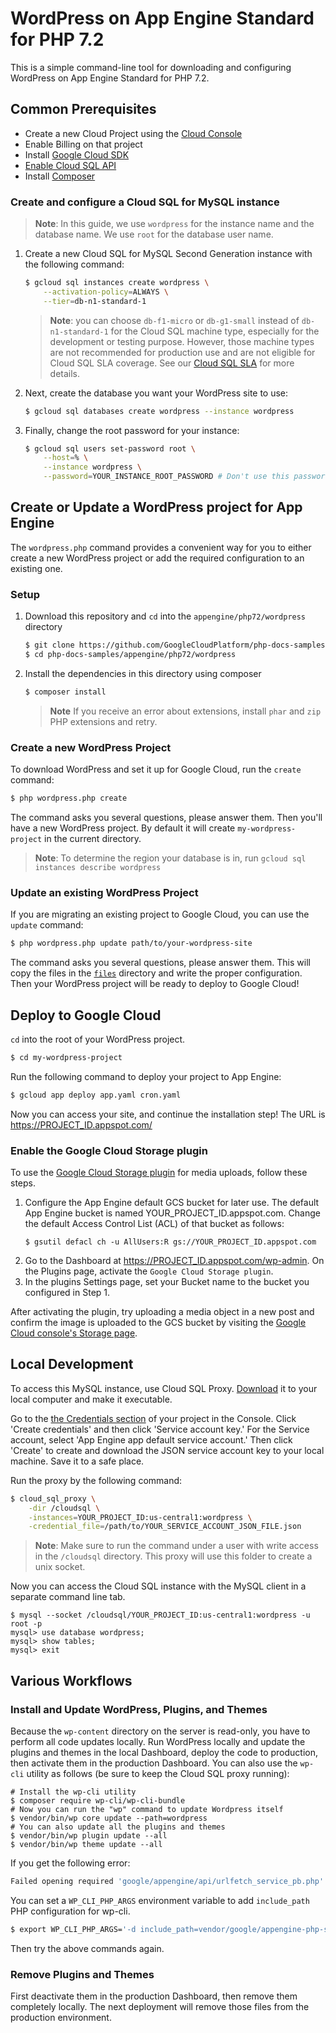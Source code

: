 # WordPress on App Engine Standard for PHP 7.2

This is a simple command-line tool for downloading and configuring
WordPress on App Engine Standard for PHP 7.2.
## Common Prerequisites

* Create a new Cloud Project using the [Cloud Console][cloud-console]
* Enable Billing on that project
* Install [Google Cloud SDK][gcloud-sdk]
* [Enable Cloud SQL API][cloud-sql-api-enable]
* Install [Composer][composer]

### Create and configure a Cloud SQL for MySQL instance

> **Note**: In this guide, we use `wordpress` for the instance name and the database
name. We use `root` for the database user name.

1. Create a new Cloud SQL for MySQL Second Generation instance with the following
command:
    ```sh
    $ gcloud sql instances create wordpress \
        --activation-policy=ALWAYS \
        --tier=db-n1-standard-1
    ```
    > **Note**: you can choose `db-f1-micro` or `db-g1-small` instead of
    `db-n1-standard-1` for the Cloud SQL machine type, especially for the
    development or testing purpose. However, those machine types are not
    recommended for production use and are not eligible for Cloud SQL SLA
    coverage. See our [Cloud SQL SLA](https://cloud.google.com/sql/sla)
    for more details.

1. Next, create the database you want your WordPress site to use:
    ```sh
    $ gcloud sql databases create wordpress --instance wordpress
    ```
1. Finally, change the root password for your instance:
    ```sh
    $ gcloud sql users set-password root \
        --host=% \
        --instance wordpress \
        --password=YOUR_INSTANCE_ROOT_PASSWORD # Don't use this password!
    ```

## Create or Update a WordPress project for App Engine

The `wordpress.php` command provides a convenient way for you to either create
a new WordPress project or add the required configuration to an existing one.

### Setup

1. Download this repository and `cd` into the `appengine/php72/wordpress` directory
    ```sh
    $ git clone https://github.com/GoogleCloudPlatform/php-docs-samples.git
    $ cd php-docs-samples/appengine/php72/wordpress
    ```
1. Install the dependencies in this directory using composer
    ```sh
    $ composer install
    ```
    > **Note** If you receive an error about extensions, install `phar` and `zip` PHP
    extensions and retry.

### Create a new WordPress Project

To download WordPress and set it up for Google Cloud, run the `create` command:

```sh
$ php wordpress.php create
```

The command asks you several questions, please answer them. Then you'll have a
new WordPress project. By default it will create `my-wordpress-project` in the
current directory.

> **Note**: To determine the region your database is in, run `gcloud sql instances describe wordpress`

### Update an existing WordPress Project

If you are migrating an existing project to Google Cloud, you can use the
`update` command:

```sh
$ php wordpress.php update path/to/your-wordpress-site
```

The command asks you several questions, please answer them. This will copy the
files in the [`files`](files/) directory and write the proper configuration.
Then your WordPress project will be ready to deploy to Google Cloud!

## Deploy to Google Cloud

`cd` into the root of your WordPress project. 

```sh
$ cd my-wordpress-project
```

Run the following command to deploy your project to App Engine:

```sh
$ gcloud app deploy app.yaml cron.yaml
```

Now you can access your site, and continue the installation step! The URL is
https://PROJECT_ID.appspot.com/

### Enable the Google Cloud Storage plugin

To use the [Google Cloud Storage plugin][gcs-plugin] for media uploads, follow
these steps.

1. Configure the App Engine default GCS bucket for later use. The default App
   Engine bucket is named YOUR_PROJECT_ID.appspot.com. Change the default Access
   Control List (ACL) of that bucket as follows:
    ```
    $ gsutil defacl ch -u AllUsers:R gs://YOUR_PROJECT_ID.appspot.com
    ```
1. Go to the Dashboard at https://PROJECT_ID.appspot.com/wp-admin. On the
   Plugins page, activate the `Google Cloud Storage plugin`.
1. In the plugins Settings page, set your Bucket name to the bucket you
   configured in Step 1.

After activating the plugin, try uploading a media object in a new post
and confirm the image is uploaded to the GCS bucket by visiting the
[Google Cloud console's Storage page][cloud-storage-console].

## Local Development

To access this MySQL instance, use Cloud SQL Proxy. [Download][cloud-sql-proxy-download]
it to your local computer and make it executable.

Go to the [the Credentials section][credentials-section] of your project in the
Console. Click 'Create credentials' and then click 'Service account key.' For
the Service account, select 'App Engine app default service account.' Then
click 'Create' to create and download the JSON service account key to your
local machine. Save it to a safe place.

Run the proxy by the following command:

```sh
$ cloud_sql_proxy \
    -dir /cloudsql \
    -instances=YOUR_PROJECT_ID:us-central1:wordpress \
    -credential_file=/path/to/YOUR_SERVICE_ACCOUNT_JSON_FILE.json
```

> **Note**: Make sure to run the command under a user with write access in the `/cloudsql` directory. This proxy will use this folder to create a unix socket.

Now you can access the Cloud SQL instance with the MySQL client in a separate
command line tab.

```
$ mysql --socket /cloudsql/YOUR_PROJECT_ID:us-central1:wordpress -u root -p
mysql> use database wordpress;
mysql> show tables;
mysql> exit
```

## Various Workflows

### Install and Update WordPress, Plugins, and Themes

Because the `wp-content` directory on the server is read-only, you have
to perform all code updates locally. Run WordPress locally and update the
plugins and themes in the local Dashboard, deploy the code to production, then
activate them in the production Dashboard. You can also use the `wp-cli` utility
as follows (be sure to keep the Cloud SQL proxy running):

```
# Install the wp-cli utility
$ composer require wp-cli/wp-cli-bundle
# Now you can run the "wp" command to update Wordpress itself
$ vendor/bin/wp core update --path=wordpress
# You can also update all the plugins and themes
$ vendor/bin/wp plugin update --all
$ vendor/bin/wp theme update --all
```

If you get the following error:

```sh
Failed opening required 'google/appengine/api/urlfetch_service_pb.php'
```

You can set a `WP_CLI_PHP_ARGS` environment variable to add
`include_path` PHP configuration for wp-cli.

```sh
$ export WP_CLI_PHP_ARGS='-d include_path=vendor/google/appengine-php-sdk'
```

Then try the above commands again.

### Remove Plugins and Themes

First deactivate them in the production Dashboard, then remove them
completely locally. The next deployment will remove those files from
the production environment.

[sql-settings]: https://console.cloud.google.com/sql/instances
[mysql-client]: https://dev.mysql.com/doc/refman/5.7/en/mysql.html
[composer]: https://getcomposer.org/
[cloud-console]: https://console.cloud.google.com/
[cloud-storage-console]: https://console.cloud.google.com/storage
[cloud-sql-api-enable]: https://console.cloud.google.com/flows/enableapi?apiid=sqladmin
[app-engine-setting]: https://console.cloud.google.com/appengine/settings
[gcloud-sdk]: https://cloud.google.com/sdk/
[cloud-sql-proxy-download]: https://cloud.google.com/sql/docs/mysql/connect-external-app#install
[credentials-section]: https://console.cloud.google.com/apis/credentials/
[gcs-plugin]: https://wordpress.org/plugins/gcs/
